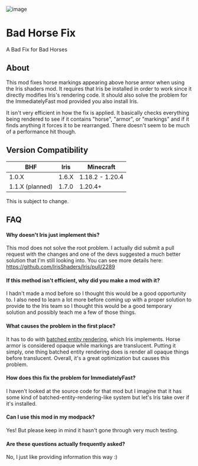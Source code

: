 ![image](https://doonguy.github.io/images/bhf-comparison-transparent.png)
# Bad Horse Fix
A Bad Fix for Bad Horses
## About
This mod fixes horse markings appearing above horse armor when using the Iris shaders mod. It requires that Iris be installed in order to work since it directly modifies Iris's rendering code. It should also solve the problem for the ImmediatelyFast mod provided you also install Iris.

It isn't very efficient in how the fix is applied. It basically checks everything being rendered to see if it contains "horse", "armor", or "markings" and if it finds anything it forces it to be rearranged. There doesn't seem to be much of a performance hit though.
## Version Compatibility
| BHF   | Iris  | Minecraft |
| ----- | ----- | --------- |
| 1.0.X | 1.6.X | 1.18.2 - 1.20.4 |
| 1.1.X (planned) | 1.7.0 | 1.20.4+ | 

This is subject to change.

## FAQ

#### Why doesn't Iris just implement this?
This mod does not solve the root problem. I actually did submit a pull request with the changes and one of the devs suggested a much better solution that I'm still looking into. You can see more details here: https://github.com/IrisShaders/Iris/pull/2289

#### If this method isn't efficient, why did you make a mod with it?
I hadn't made a mod before so I thought this would be a good opportunity to. I also need to learn a lot more before coming up with a proper solution to provide to the Iris team so I thought this would be a good temporary solution and possibly teach me a few of those things.

#### What causes the problem in the first place?
It has to do with [batched entity rendering](https://github.com/coderbot16/batched-entity-rendering), which Iris implements. Horse armor is considered opaque while markings are translucent. Putting it simply, one thing batched entity rendering does is render all opaque things before translucent. Overall, it's a great optimization but causes this problem.

#### How does this fix the problem for ImmediatelyFast?
I haven't looked at the source code for that mod but I imagine that it has some kind of batched-entity-rendering-like system but let's Iris take over if it's installed.

#### Can I use this mod in my modpack?
Yes! But please keep in mind it hasn't gone through very much testing.

#### Are these questions actually frequently asked?
No, I just like providing information this way :)
